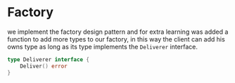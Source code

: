 # Factory
we implement the factory design pattern and for extra learning was added a function to add more types to our factory, in this way the client can add his owns type as long as its type implements the `Deliverer` interface.
```GO
type Deliverer interface {
	Deliver() error
}
```